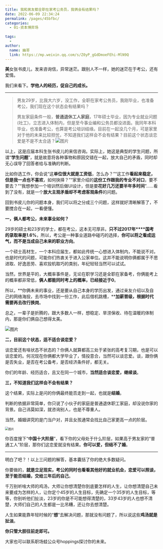 ```yaml
---
title: 我和男友都全职在家考公务员，我俩会有结果吗？
date: 2022-06-09 22:34:24
permalink: /pages/45bfbc/
categories:
  - 01-资本博弈场
  
tags:
  - 
author: 
  name: 幽哥
  link: https://mp.weixin.qq.com/s/Z0yP_gGdDmoeFEhi-MlN9Q
---
```



**美**女张书皮儿，发来咨询信，异常迷茫。跟别人不一样，她的迷茫在于考公，还有爱情。

我们来看下。**学他人的经历，促自己的成长。**

------

> 男友29岁，比我大六岁，没工作，全职在家考公务员，我刚毕业，也准备考公，我们现在这个状态会有结果吗？
>
> 男友家庭条件一般，**普通退休工人家庭**，17年硕士毕业，因为专业就业问题(社工)，立志进入体制内，但是至今事业编和公务员都没进面。我同年本科毕业，也准备考公，也算是考公培训结缘。目前在一起没几个月，可是家里对于他的未来比较担忧，不知道我们这样会不会有结果？目前这个状态谈恋爱是不是不太合适？![图片](https://cdn.jsdelivr.net/gh/TommyZeng777/picgo/img/202206092235285.jpeg)

以上，这是应届本科生张书皮儿的来信咨询。实际上，她这是典型的学生问题，所谓“**学生问题**”，就是故意将各种事物和原因交错在一起，放大自己的矛盾，同时却无心误导了回答者给与准确的判断。

比如你选工作，你会说“这**单位很大就是工资低**，怎么办？”“这工作**看起来稳定，但是我一点也不喜欢**，如何抉择？”“家里介绍的**这份工作跟我的专业不对口**，要不要去？”“我想参加一个培训然后做UI设计，但是要**花好几万还要半年多时间**”......看到了没有，就是一个**放大主观矛盾却不考虑客观条件**的问题。


回到书皮儿你的问题本身，我们可以将之分成三个问题，这样就好清晰解答了，不要搅合在一起，一看便懂。

**一，俩人都考公，未来事业如何？**

29岁的硕士和23岁的学士，都在考公，这本无可厚非。**只不过2017年****国考的录取率是1.6%**，所以，考公是一种事业道路中碰巧的选择，**你可以将之看成运气，而不是当成自己未来的职业方向**。

一个硕士高材生，一个本科应届生，都如此传统一心想进入体制内，不能说不对。也是时代的问题，可能你们热衷关于进入公家单位。这并不能说明你俩都属于不思进取、好逸恶劳、喜欢投机取巧的类别，年纪轻轻当然可以试试。

当然，世界是平的，大概率事件是，无论在职学习还是全职在家备考，你俩能考上的概率都非常低，**俩人都能同时考上的概率，已经接近于0**。

所以，**你俩未来的事业，还是要从自己本身的学历出发，通过亲友介绍以及自己的网络海投，去市场中找到一份工作，此后借机跳槽，****加薪晋级，根据时代需要再去改行换岗**。

总之，一辈子是折腾的，跟大多数人一样，想稳定、旱涝保收、待在温暖的体制内，那是你们俩自己想得太美。

![图片](https://cdn.jsdelivr.net/gh/TommyZeng777/picgo/img/202206092235286.jpeg)

**二，目前这个状态，适不适合谈恋爱？**

谈恋爱还有啥状态不状态的？你俩人就算都高三处于紧张的高考复习期，也是可以谈恋爱的。何况现在你俩都大学毕业了，情投意合，当然可以谈恋爱。谈，跟你俩是否失业，是否在考公备考，是否经济条件好，都无关。

你们的年龄、经历适合，且又在同一个城市，**当然适合谈恋爱，继续谈**。



**三，不知道我们这样会不会有结果？**

这个结果，实际上是问的你俩最终能否走到一起，也就是**结婚**。

判断的依据非常简单，你只说了小伙子的家庭是普通退休职工家庭，却没说你家的背景。自己讳莫如深，就咨询别人，也是不尊重人。

当然，婚姻讲究的是门当户对，并且女孩通常会找比自己家更高一点的阶层。

<img src="https://cdn.jsdelivr.net/gh/TommyZeng777/picgo/img/202206092235287.jpeg" alt="图片" style="zoom:67%;" />

你百度搜下“**中国十大阶层**”，看下你的父母处于什么阶层，如果高于男友家的“普通工人”阶层，那你们这恋爱就没有结果。**你可以爱，但结不了婚**。

------



明白了吧？！以上三问题的解答，基本囊括了你的绝大多数疑问。

你要做的，**就是立足现实，考公的同时也看看其他好的就业机会，恋爱可以照谈，至于能否结婚，交给三年后的自己**。

千万别听啥大师的鸡汤，大师让你想清楚你到底要怎样的人生，让你想清楚自己未来要成为怎样的人，让你定个45岁的人生目标，先确定一个35岁的人生目标，等等，你别听他们扯淡，23岁的你是不可能想得清楚的，33岁43岁的人也想不清楚，大师们自己的人生都是一比吊糟，还让你去想清楚。

人生如果能靠年轻时候的“**想**”去解决问题，那就没有问题了，所以说这些**鸡汤就是扯淡**。

**你只管大胆往前走即可。**

大家也可以联系职场蛙公众号hoppings探讨你的未来。